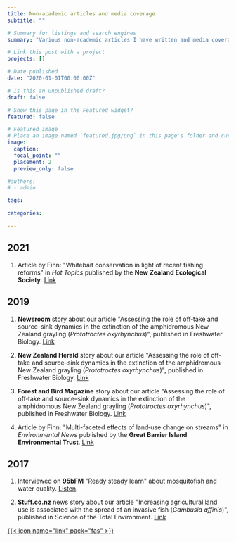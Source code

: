 ```yaml
---
title: Non-academic articles and media coverage
subtitle: ""

# Summary for listings and search engines
summary: "Various non-academic articles I have written and media coverage of my research."

# Link this post with a project
projects: []

# Date published
date: "2020-01-01T00:00:00Z"

# Is this an unpublished draft?
draft: false

# Show this page in the Featured widget?
featured: false

# Featured image
# Place an image named `featured.jpg/png` in this page's folder and customize its options here.
image:
  caption: 
  focal_point: ""
  placement: 2
  preview_only: false

#authors:
# - admin

tags:

categories:

---
```


## 2021
1. Article by Finn: "Whitebait conservation in light of recent fishing reforms" in *Hot Topics* published by the **New Zealand Ecological Society**. [Link](https://newzealandecology.org/whitebait-conservation-light-recent-fishing-reforms)

## 2019
1. **Newsroom** story about our article "Assessing the role of off‐take and source–sink dynamics in the extinction of the amphidromous New Zealand grayling (*Prototroctes oxyrhynchus*)", published in Freshwater Biology. [Link](https://www.newsroom.co.nz/closure-for-a-fishy-cold-case)

2. **New Zealand Herald** story about our article "Assessing the role of off‐take and source–sink dynamics in the extinction of the amphidromous New Zealand grayling (*Prototroctes oxyrhynchus*)", published in Freshwater Biology. [Link](https://www.nzherald.co.nz/nz/what-mysterious-extinction-means-for-nzs-native-fish/XSMD7FTSRQHG7OICQJI44CTXPE/)

3. **Forest and Bird Magazine** story about our article "Assessing the role of off‐take and source–sink dynamics in the extinction of the amphidromous New Zealand grayling (*Prototroctes oxyrhynchus*)", published in Freshwater Biology. [Link](./Forest_and_Bird_Summer2019.pdf)

4. Article by Finn: "Multi-faceted effects of land‐use change on streams" in *Environmental News* published by the **Great Barrier Island Environmental Trust**. [Link](https://www.gbiet.org/en40effectsoflandusechangeonstreams)

## 2017
1. Interviewed on **95bFM** "Ready steady learn" about mosquitofish and water quality. [Listen](https://95bfm.com/bcast/ready-steady-learn-finn-lee).

2. **Stuff.co.nz** news story about our article "Increasing agricultural land use is associated with the spread of an invasive fish (*Gambusia affinis*)", published in Science of the Total Environment. [Link](https://www.stuff.co.nz/environment/89515711/farming-contributes-to-spread-of-invasive-mosquitofish-auckland-researchers-find)


[{{< icon name="link" pack="fas" >}}](https://www.stuff.co.nz/environment/89515711/farming-contributes-to-spread-of-invasive-mosquitofish-auckland-researchers-find)